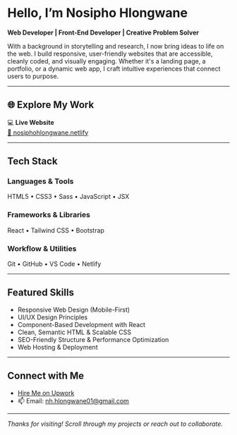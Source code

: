 # Hello, I’m Nosipho Hlongwane  
**Web Developer | Front-End Developer | Creative Problem Solver**

With a background in storytelling and research, I now bring ideas to life on the web. I build responsive, user-friendly websites that are accessible, cleanly coded, and visually engaging. Whether it's a landing page, a portfolio, or a dynamic web app, I craft intuitive experiences that connect users to purpose.

---

## 🌐 Explore My Work

💻 **Live Website**  
[🔗 nosiphohlongwane.netlify](https://nh-personalportfolio.netlify.app/)

---

##  Tech Stack

###  Languages & Tools  
HTML5 • CSS3 • Sass • JavaScript • JSX

###  Frameworks & Libraries  
React • Tailwind CSS • Bootstrap

###  Workflow & Utilities  
Git • GitHub • VS Code • Netlify

---

##  Featured Skills

- Responsive Web Design (Mobile-First)  
- UI/UX Design Principles  
- Component-Based Development with React  
- Clean, Semantic HTML & Scalable CSS  
- SEO-Friendly Structure & Performance Optimization  
- Web Hosting & Deployment

---

## Connect with Me

- [Hire Me on Upwork]()  
- 📫 Email: nh.hlongwane01@gmail.com

---

_Thanks for visiting! Scroll through my projects or reach out to collaborate._
